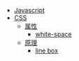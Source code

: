 * [Javascript](/js/index.md)
* [CSS](/css/index.md)
    * [属性]()
        * [white-space](/css/properties/white-space.md)
    * [原理]()
        * [line box](/css/concept/line-box.md)